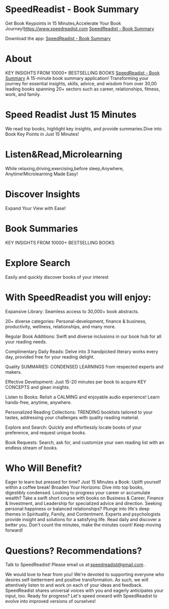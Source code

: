 # SpeedReadist - Book Summary
Get Book Keypoints in 15 Minutes,Accelerate Your Book Journey!https://www.speedreadist.com [SpeedReadist - Book Summary](https://www.speedreadist.com/) 

Download the app: [SpeedReadist - Book Summary](https://apps.apple.com/app/id6478863162) 
# About
KEY INSIGHTS FROM 10000+ BESTSELLING BOOKS [SpeedReadist - Book Summary](https://www.speedreadist.com/) 
A 15-minute book summary application! Transforming your journey for essential insights, skills, advice, and wisdom from over 30,00 leading books spanning 20+ sectors such as career, relationships, fitness, work, and family. 

# Speed Readist Just 15 Minutes
We read top books, highlight key insights, and provide summaries.Dive into Book Key Points in Just 15 Minutes!

# Listen&Read,Microlearning
While relaxing,driving,exercising,before sleep,Anywhere, Anytime!Microlearning Made Easy!

# Discover Insights
Expand Your View with Ease!

# Book Summaries
KEY INSIGHTS FROM 10000+ BESTSELLING BOOKS 

# Explore Search
Easily and quickly discover books of your interest


# With SpeedReadist you will enjoy:
Expansive Library: Seamless access to 30,000+ book abstracts.

20+ diverse categories: Personal-development, finance & business, productivity, wellness, relationships, and many more.

Regular Book Additions: Swift and diverse inclusions in our book hub for all your reading needs.

Complimentary Daily Reads: Delve into 3 handpicked literary works every day, provided free for your reading delight.

Quality SUMMARIES: CONDENSED LEARNINGS from respected experts and makers.

Effective Development: Just 15-20 minutes per book to acquire KEY CONCEPTS and glean insights.

Listen to Books: Relish a CALMING and enjoyable audio experience! Learn hands-free, anytime, anywhere.

Personalized Reading Collections: TRENDING booklists tailored to your tastes, addressing your challenges with quality reading material.

Explore and Search: Quickly and effortlessly locate books of your preference, and request unique books.

Book Requests: Search, ask for, and customize your own reading list with an endless stream of books.

# Who Will Benefit?
Eager to learn but pressed for time? Just 15 Minutes a Book: Uplift yourself within a coffee break! Broaden Your Horizons: Dive into top books, digestibly condensed.
Looking to progress your career or accumulate wealth? Take a swift short course with books on Business & Career, Finance & Investment, and Leadership for specialized advice and direction.
Seeking personal happiness or balanced relationships? Plunge into life's deep themes in Spirituality, Family, and Contentment. Experts and psychologists provide insight and solutions for a satisfying life.
Read daily and discover a better you. Don't count the minutes, make the minutes count! Keep moving forward!

# Questions? Recommendations? 

Talk to SpeedReadist! Please email us at:speedreadist@gmail.com .

We would love to hear from you! We're devoted to supporting everyone who desires self-betterment and positive transformation. As such, we will attentively listen to and work on each of your ideas and feedback. SpeedReadist shares universal voices with you and eagerly anticipates your input, too. Ready for progress? Let's speed onward with SpeedReadist to evolve into improved versions of ourselves!

